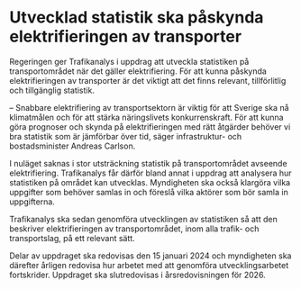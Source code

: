 # Utvecklad statistik ska påskynda elektrifieringen av transporter

Regeringen ger Trafikanalys i uppdrag att utveckla statistiken på transportområdet när det gäller elektrifiering. För att kunna påskynda elektrifieringen av transporter är det viktigt att det finns relevant, tillförlitlig och tillgänglig statistik.

– Snabbare elektrifiering av transportsektorn är viktig för att Sverige ska nå klimatmålen och för att stärka näringslivets konkurrenskraft. För att kunna göra prognoser och skynda på elektrifieringen med rätt åtgärder behöver vi bra statistik som är jämförbar över tid, säger infrastruktur- och bostadsminister Andreas Carlson.

I nuläget saknas i stor utsträckning statistik på transportområdet avseende elektrifiering. Trafikanalys får därför bland annat i uppdrag att analysera hur statistiken på området kan utvecklas. Myndigheten ska också klargöra vilka uppgifter som behöver samlas in och föreslå vilka aktörer som bör samla in uppgifterna.

Trafikanalys ska sedan genomföra utvecklingen av statistiken så att den beskriver elektrifieringen av transportområdet, inom alla trafik- och transportslag, på ett relevant sätt.

Delar av uppdraget ska redovisas den 15 januari 2024 och myndigheten ska därefter årligen redovisa hur arbetet med att genomföra utvecklingsarbetet fortskrider. Uppdraget ska slutredovisas i årsredovisningen för 2026.
